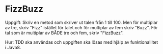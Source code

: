 # FizzBuzz

Uppgift:
Skriv en metod som skriver ut talen från 1 till 100.
Men för multiplar av tre, skriv "Fizz" istället för talet och för multiplar av fem skriv "Buzz".
För tal som är multiplar av BÅDE tre och fem, skriv "FizzBuzz".

Hur: 
TDD ska användas och uppgiften ska lösas med hjälp av funktionallitet i Java8.

